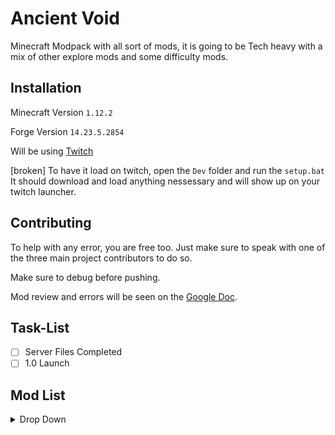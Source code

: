 # Ancient Void

Minecraft Modpack with all sort of mods, it is going to be Tech heavy with a mix of other explore mods and some difficulty mods.

## Installation

Minecraft Version ```1.12.2```

Forge Version ```14.23.5.2854```

Will be using [Twitch](https://www.twitch.tv/downloads/)

[broken] To have it load on twitch, open the `Dev` folder and run the `setup.bat` It should download and load anything nessessary and will show up on your twitch launcher.

## Contributing
To help with any error, you are free too. Just make sure to speak with one of the three main project contributors to do so.

Make sure to debug before pushing.

Mod review and errors will be seen on the [Google Doc](https://docs.google.com/document/d/1TyG3nScrElckNLkzJur-OtSQ5NWQJDNcuoDmzgV2wG0/edit?usp=sharing).

## Task-List
- [ ] Server Files Completed
- [ ] 1.0 Launch

## Mod List

<details><summary>Drop Down</summary><p>


Applied Energistics 2

Crafting Tweaks

Akashic Tome

MineTweaker RecipeMaker

AutoRegLib

Mob Grinding Utils

Cosmetic Armor

Mowzies Mobs

Ore Tweaker

LLIbrary

Compact Machines

Compact Drawers

Storage Drawers

Chameleon

Crafting Station

Building Gadgets

Dark Utilities

Grave Stones

Baubles

Appleskin

Hats

Bookshelf

Ichunutil

Inventory Tweaks

Headcrumbs

Environmental Tech

Item Stages

Dimension Stages

Recipe Stages

Rustic

JER

Game stages

Jer ore integration

Valkyrielib

Mo' Creatures

Scaling Health

NetherEx

Mob Dismemberment

The Aether 2

Dynamic Surroundings

Custom mob spawner

Cooking For Blockheads

Avaritia

Grue

Simple Harvest

Open Block

Thermal Expansion

Thermal Dynamics

Thermal Foundation

Extra Cells

Hwyla

AE2 Stuff

Controlling

Inventory Pets

Knob Control

Zombie Awareness

Immersive Engineering

Level Up! Reloaded

JEI

Open Modular Turrets

Alchemistry

Aroma1997

Nether Metals

RFTools

Project Red 

Industrial Craft 2

Special Mobs

Industrial Foregoing

Soul Shards Respawn

Spice Of Life

Pam's Harvest Craft

Hardcore Darkness

Extra Utilities 2

Chisel

Ender IO

Fast Leaf Decay

Draconic Evolution

Extra Planets

Iron Chests

Tech Reborn

Agricraft

Journey Map

Extreme Reactors

Flux Networks

Mekanism

Open Computers

Simply Jetpacks

Cyclic

Ender Storage 

BetterFps

Biomes O’ Plenty

Realistic terrain generation


More to come (possible).
</p></details>

